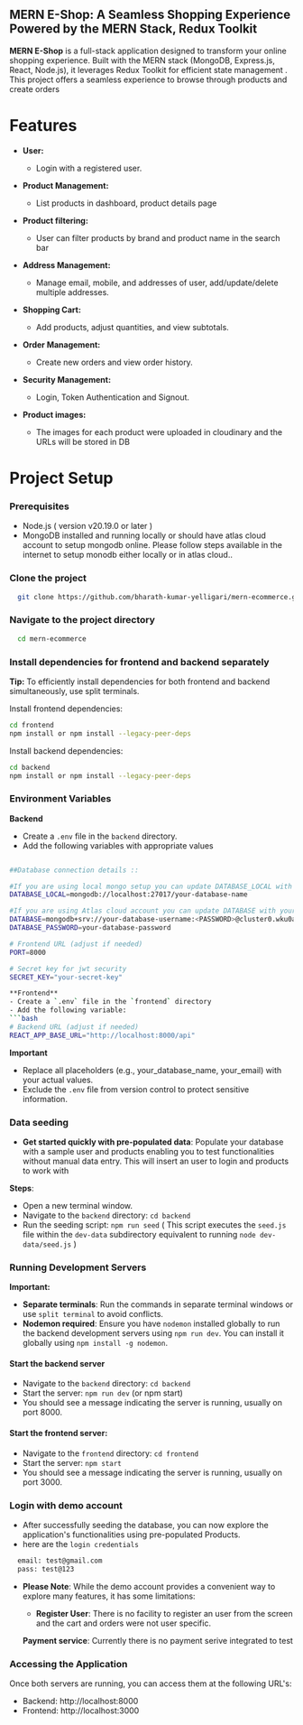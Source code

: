 ## MERN E-Shop: A Seamless Shopping Experience Powered by the MERN Stack, Redux Toolkit

**MERN E-Shop** is a full-stack application designed to transform your online shopping experience. Built with the MERN stack (MongoDB, Express.js, React, Node.js), it leverages Redux Toolkit for efficient state management . This project offers a seamless experience to browse through products and create orders

# **Features**

- **User:**
  - Login with a registered user.

- **Product Management:**  
  - List products in dashboard, product details page

- **Product filtering:**  
  - User can filter products by brand and product name in the search bar
  
- **Address Management:**
  - Manage email, mobile, and addresses of user, add/update/delete multiple addresses.
  
- **Shopping Cart:**
  - Add products, adjust quantities, and view subtotals.

- **Order Management:**
  - Create new orders and view order history.

- **Security Management:**
  - Login, Token Authentication and Signout.

- **Product images:**
  - The images for each product were uploaded in cloudinary and the URLs will be stored in DB


# **Project Setup**

### Prerequisites
- Node.js ( version v20.19.0 or later )
- MongoDB installed and running locally or should have atlas cloud account to setup mongodb online.
  Please follow steps available in the internet to setup monodb either locally or in atlas cloud..

### Clone the project

```bash
  git clone https://github.com/bharath-kumar-yelligari/mern-ecommerce.git
```

### Navigate to the project directory

```bash
  cd mern-ecommerce
```

### Install dependencies for frontend and backend separately
**Tip:** To efficiently install dependencies for both frontend and backend simultaneously, use split terminals.

Install frontend dependencies:
```bash
cd frontend
npm install or npm install --legacy-peer-deps 
```

Install backend dependencies:
```bash
cd backend
npm install or npm install --legacy-peer-deps
```

### Environment Variables

**Backend**
- Create a `.env` file in the `backend` directory.
- Add the following variables with appropriate values
```bash

##Database connection details ::

#If you are using local mongo setup you can update DATABASE_LOCAL with your connection string
DATABASE_LOCAL=mongodb://localhost:27017/your-database-name

#If you are using Atlas cloud account you can update DATABASE with your connection string and update the details of Database name, username and password
DATABASE=mongodb+srv://your-database-username:<PASSWORD>@cluster0.wku0a.mongodb.net/your-database-name
DATABASE_PASSWORD=your-database-password

# Frontend URL (adjust if needed)
PORT=8000

# Secret key for jwt security
SECRET_KEY="your-secret-key"

**Frontend**
- Create a `.env` file in the `frontend` directory
- Add the following variable:
```bash
# Backend URL (adjust if needed)
REACT_APP_BASE_URL="http://localhost:8000/api" 
```

**Important**
- Replace all placeholders (e.g., your_database_name, your_email) with your actual values.
- Exclude the `.env` file from version control to protect sensitive information.

### Data seeding
- **Get started quickly with pre-populated data**: Populate your database with a sample user and products enabling you to test functionalities without manual data entry.
This will insert an user to login and products to work with 

**Steps**:
- Open a new terminal window.
- Navigate to the `backend` directory: `cd backend`
- Run the seeding script: `npm run seed` ( This script executes the `seed.js` file within the `dev-data` subdirectory equivalent to running `node dev-data/seed.js` )
### Running Development Servers

**Important:**

- **Separate terminals**: Run the commands in separate terminal windows or use `split terminal` to avoid conflicts.
- **Nodemon required**: Ensure you have `nodemon` installed globally to run the backend development servers using `npm run dev`. You can install it globally using `npm install -g nodemon`.

#### Start the backend server
- Navigate to the `backend` directory: `cd backend`
- Start the server: `npm run dev` (or npm start)
- You should see a message indicating the server is running, usually on port 8000.
     
#### Start the frontend server:
- Navigate to the `frontend` directory: `cd frontend`
- Start the server: `npm start`
- You should see a message indicating the server is running, usually on port 3000.

### Login with demo account 
- After successfully seeding the database, you can now explore the application's functionalities using pre-populated Products.
- here are the `login credentials`
```bash
  email: test@gmail.com
  pass: test@123
```

- **Please Note**: While the demo account provides a convenient way to explore many features, it has some limitations:
    - **Register User**: There is no facility to register an user from the screen and the cart and orders were not user specific.

    **Payment service**: Currently there is no payment serive integrated to test
    
### Accessing the Application
Once both servers are running, you can access them at the following URL's:
- Backend: http://localhost:8000
- Frontend: http://localhost:3000


